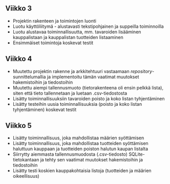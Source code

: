 ## Viikko 3
- Projektin rakenteen ja toimintojen luonti
- Luotu käyttöliitymä - alustavasti tekstipohjainen ja suppeilla toiminnoilla
- Luotu alustavaa toiminnallisuutta, mm. tavaroiden lisääminen kauppalistaan ja kauppalistan tuotteiden listaaminen
- Ensimmäiset toimintoja koskevat testit

## Viikko 4
- Muutettu projektin rakenne ja arkkitehtuuri vastaamaan *repository*-sunnittelumallia ja implementoitu tämän vaatimat muutokset hakemistoihin ja tiedostoihin
- Muutettu aiempi tallennusmuoto (tietorakenteena oli ensin pelkkä lista), siten että tieto tallennetaan ja luetaan .csv-tiedostosta
- Lisätty toiminnallisuuksiin tavaroiden poisto ja koko listan tyhjentäminen
- Lisätty testeihin uusia toiminnallisuuksia (poisto ja koko listan tyhjentäminen) koskevat testit

## Viikko 5
- Lisätty toiminnallisuus, joka mahdollistaa määrien syöttämisen
- Lisätty toiminnallisuus, joka mahdollistaa tuotteiden syöttämisen haluttuun kauppaan ja tuotteiden poiston halutun kaupan listalta
- Siirrytty aiemmasta tallennusmuodosta (.csv-tiedosto) SQLite-tietokantaan ja tehty sen vaatimat muutokset hakemistoihin ja tiedostoihin
- Lisätty testi koskien kauppakohtaisia listoja (tuotteiden ja määrien oikeellisuus)
